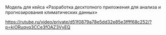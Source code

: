 Модель для кейса «Разработка десктопного приложения для анализа и прогнозирования климатических данных»

https://rutube.ru/video/private/d51f0879a78e5dd32e85e3ffff68c252/?p=kjORuqvq3CCe3fOAZ3VyEQ
